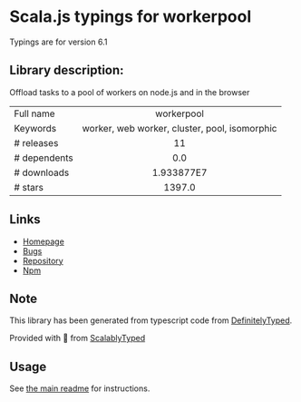 
# Scala.js typings for workerpool

Typings are for version 6.1

## Library description:
Offload tasks to a pool of workers on node.js and in the browser

|                    |                 |
| ------------------ | :-------------: |
| Full name          | workerpool |
| Keywords           | worker, web worker, cluster, pool, isomorphic |
| # releases         | 11 |
| # dependents       | 0.0 |
| # downloads        | 1.933877E7 |
| # stars            | 1397.0 |

## Links
- [Homepage](https://github.com/josdejong/workerpool)
- [Bugs](https://github.com/josdejong/workerpool/issues)
- [Repository](https://github.com/josdejong/workerpool)
- [Npm](https://www.npmjs.com/package/workerpool)
    


## Note
This library has been generated from typescript code from [DefinitelyTyped](https://definitelytyped.org).

Provided with :purple_heart: from [ScalablyTyped](https://github.com/oyvindberg/ScalablyTyped)

## Usage
See [the main readme](../../readme.md) for instructions.


